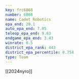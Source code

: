 ```yaml
---
key: frc6868
number: 6868
name: Cadet Robotics
epa_end: 20.1
auto_epa_end: 7.05
teleop_epa_end: 9.63
endgame_epa_end: 3.43
winrate: 0.5
district_epa_rank: 443
district_epa_percentile: 0.754
type: Team
---
```

[[2024nyro]]
